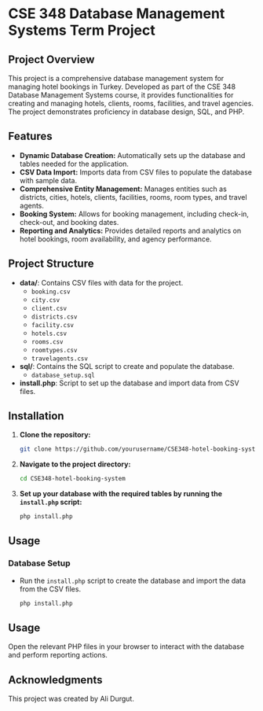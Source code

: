 # CSE 348 Database Management Systems Term Project

## Project Overview

This project is a comprehensive database management system for managing hotel bookings in Turkey. Developed as part of the CSE 348 Database Management Systems course, it provides functionalities for creating and managing hotels, clients, rooms, facilities, and travel agencies. The project demonstrates proficiency in database design, SQL, and PHP.

## Features

- **Dynamic Database Creation:** Automatically sets up the database and tables needed for the application.
- **CSV Data Import:** Imports data from CSV files to populate the database with sample data.
- **Comprehensive Entity Management:** Manages entities such as districts, cities, hotels, clients, facilities, rooms, room types, and travel agents.
- **Booking System:** Allows for booking management, including check-in, check-out, and booking dates.
- **Reporting and Analytics:** Provides detailed reports and analytics on hotel bookings, room availability, and agency performance.

## Project Structure

- **data/**: Contains CSV files with data for the project.
    - `booking.csv`
    - `city.csv`
    - `client.csv`
    - `districts.csv`
    - `facility.csv`
    - `hotels.csv`
    - `rooms.csv`
    - `roomtypes.csv`
    - `travelagents.csv`
- **sql/**: Contains the SQL script to create and populate the database.
    - `database_setup.sql`
- **install.php**: Script to set up the database and import data from CSV files.

## Installation

1. **Clone the repository:**
    ```sh
    git clone https://github.com/yourusername/CSE348-hotel-booking-system.git
    ```
2. **Navigate to the project directory:**
    ```sh
    cd CSE348-hotel-booking-system
    ```
3. **Set up your database with the required tables by running the `install.php` script:**
    ```sh
    php install.php
    ```

## Usage

### Database Setup
- Run the `install.php` script to create the database and import the data from the CSV files.
    ```sh
    php install.php
    ```


## Usage

Open the relevant PHP files in your browser to interact with the database and perform reporting actions.

## Acknowledgments

This project was created by Ali Durgut.
